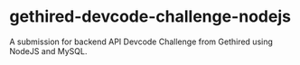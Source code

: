 # gethired-devcode-challenge-nodejs
A submission for backend API Devcode Challenge from Gethired using NodeJS and MySQL.

